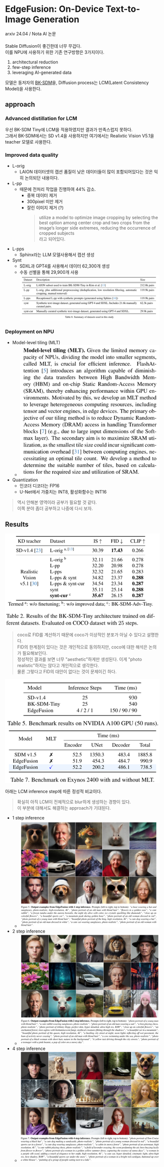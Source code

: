 EdgeFusion: On-Device Text-to-Image Generation
====
arxiv 24.04 / Nota AI 논문  
####
Stable Diffusion이 좋긴한데 너무 무겁다.  
이를 NPU에 사용하기 위한 기존 연구방향은 3가지이다.
1. architectural reduction
2. few-step inference
3. leveraging AI-generated data

모델은 동저자의 [BK-SDM](./Quantization/BK-SDE/main.md)을, Diffusion process는 LCM(Latent Consistency Model)을 사용한다.  

## approach
### Advanced distillation for LCM
우선 BK-SDM Tiny에 LCM을 적용하였지만 결과가 만족스럽지 못하다.  
그래서 BK-SDM에서는 SD v1.4을 사용하지만 여기에서는 Realixtic Vision V5.1을 teacher 모델로 사용한다.

### Improved data quality
* L-orig 
  * LAION 데이터셋의 캡션 품질이 낮은 데이터들이 많이 포함되어있다는 것은 익히 논의되던 내용이다.  
* L-pp
  * 때문에 전처리 작업을 진행하여 44% 감소.
    * 중복 데이터 제거
    * 300pixel 미만 제거
    * 잘린 이미지 제거 (?)
      > utilize a model to optimize image cropping by selecting the best option among center crop and two crops from the image’s longer side extremes, reducing the occurrence of cropped subjects  
       라고 되어있다.
* L-pps
  * Sphinx라는 LLM 모델사용해서 캡션 생성
* Synt
  * SDXL과 GPT4를 사용해서 데이터 62,300개 생성
  * 수동 선별을 통해 29,900개 사용
![img_4.png](img_4.png)  

### Deployment on NPU
* Model-level tiling (MLT)
  * ![img.png](img.png)
* Quantization
  * 인코더 디코더는 FP16
  * U-Net에서 가중치는 INT8, 활성화함수는 INT16
> 역시 안해본 영역이라 공부가 필요할 것 같다.  
> 이쪽 분야 좀더 공부하고 나중에 다시 보자.

###
## Results
![img_1.png](img_1.png)  
> coco로 FID를 계산하기 때문에 coco가 이상적인 분포가 아닐 수 있다고 설명한다.  
> FID의 한계점이 있다는 것은 개인적으로 동의하지만, coco에 대한 해석은 논의가 필요해보인다.  
> 정성적인 결과를 보면 너무 "aesthetic"하게만 생성된다. 이게 "photo realistic"하지는 않다고 개인적으로 생각한다.  
> 물론 그렇다고 FID의 대안이 없다는 것이 문제이긴 하다.
                                  
![img_2.png](img_2.png)  
![img_3.png](img_3.png)  
  
아래는 LCM inference step에 따른 정성적 비교이다.  
> 확실히 아직 LCM이 전체적으로 blur하게 생성하는 경향이 있다.  
> 이 부분에 대해서도 해결하는 approach가 기대된다.
* 1 step inference
  * ![img_5.png](img_5.png)
* 2 step inference
  * ![img_6.png](img_6.png)
* 4 step inference
  * ![img_7.png](img_7.png)
